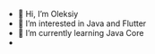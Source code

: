 - 👋 Hi, I’m Oleksiy
- 👀 I’m interested in Java and Flutter
- 🌱 I’m currently learning Java Core
-

<!---
oleksiyshepelev/oleksiyshepelev is a ✨ special ✨ repository because its `README.md` (this file) appears on your GitHub profile.
You can click the Preview link to take a look at your changes.
--->
